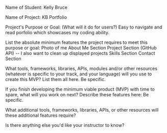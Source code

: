 Name of Student: Kelly Bruce

Name of Project: KB Portfolio

Project's Purpose or Goal: (What will it do for users?)
Easy to navigate and read porfolio which showcases my coding ability. 

List the absolute minimum features the project requires to meet this purpose or goal:
Photo of me
About Me Section
Project Section (GitHub API) -- I also want to clean up displayed projects
Skills Section
Contact Section


What tools, frameworks, libraries, APIs, modules and/or other resources (whatever is specific to your track, and your language) will you use to create this MVP? List them all here. Be specific.

If you finish developing the minimum viable product (MVP) with time to spare, what will you work on next? Describe these features here: Be specific.

What additional tools, frameworks, libraries, APIs, or other resources will these additional features require?

Is there anything else you'd like your instructor to know?
